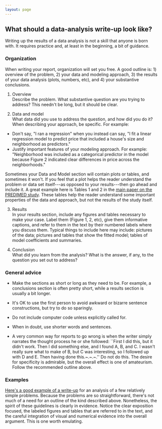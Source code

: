 ```yaml
---
layout: page
---
```


## What should a data-analysis write-up look like?

Writing up the results of a data analysis is not a skill that anyone is born with.  It requires practice and, at least in the beginning, a bit of guidance.

### Organization  

When writing your report, organization will set you free.  A good outline is: 1) overview of the problem, 2) your data and modeling approach, 3) the results of your data analysis (plots, numbers, etc), and 4) your substantive conclusions.  

1) Overview  
Describe the problem.  What substantive question are you trying to address?  This needn't be long, but it should be clear.  

2) Data and model  
What data did you use to address the question, and how did you do it?  When describing your approach, be specific.  For example:  
* Don't say, "I ran a regression" when you instead can say, "I fit a linear regression model to predict price that included a house's size and neighborhood as predictors."  
* Justify important features of your modeling approach.  For example: "Neighborhood was included as a categorical predictor in the model because Figure 2 indicated clear differences in price across the neighborhoods."  

Sometimes your Data and Model section will contain plots or tables, and sometimes it won't.  If you feel that a plot helps the reader understand the problem or data set itself---as opposed to your results---then go ahead and include it.  A great example here is Tables 1 and 2 in the [main paper on the PREDIMED study](http://www.nejm.org/doi/pdf/10.1056/NEJMoa1200303).  These tables help the reader understand some important properties of the data and approach, but not the results of the study itself.  

3) Results  
In your results section, include any figures and tables necessary to make your case.  Label them (Figure 1, 2, etc), give them informative captions, and refer to them in the text by their numbered labels where you discuss them.   Typical things to include here may include: pictures of the data; pictures and tables that show the fitted model; tables of model coefficients and summaries.

4) Conclusion  
What did you learn from the analysis?  What is the answer, if any, to the question you set out to address?

### General advice

- Make the sections as short or long as they need to be.  For example, a conclusions section is often pretty short, while a results section is usually a bit longer.   

- It's OK to use the first person to avoid awkward or bizarre sentence constructions, but try to do so sparingly.  

- Do not include computer code unless explicitly called for.  

- When in doubt, use shorter words and sentences.  

- A very common way for reports to go wrong is when the writer simply narrates the thought process he or she followed: ``First I did this, but it didn't work.  Then I did something else, and I found A, B, and C.  I wasn't really sure what to make of B, but C was interesting, so I followed up with D and E.  Then having done this.~.~.~.''  Do not do this.  The desire for specificity is admirable, but the overall effect is one of amateurism.  Follow the recommended outline above.  


### Examples  

[Here's a good example of a write-up](files/example_writeup1.pdf) for an analysis of a few relatively simple problems.  Because the problems are so straightforward, there's not much of a need for an outline of the kind described above.  Nonetheless, the spirit of these guidelines is clearly in evidence.   Notice the clear exposition focused, the labeled figures and tables that are referred to in the text, and the careful integration of visual and numerical evidence into the overall argument.  This is one worth emulating.    

